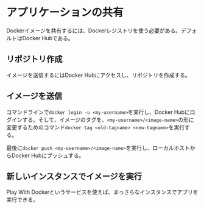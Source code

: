 # アプリケーションの共有

Dockerイメージを共有するには、Dockerレジストリを使う必要がある。デフォルトはDocker Hubである。

## リポジトリ作成

イメージを送信するにはDocker Hubにアクセスし、リポジトリを作成する。

## イメージを送信

コマンドラインで`docker login -u <my-username>`を実行し、Docker Hubにログインする。そして、イメージのタグを、`<my-username>/<image-name>`の形に変更するためのコマンド`docker tag <old-tagname> <new-tagname>`を実行する。

最後に`docker push <my-username>/<image-name>`を実行し、ローカルホストからDocker Hubにプッシュする。

## 新しいインスタンスでイメージを実行

Play With Dockerというサービスを使えば、まっさらなインスタンスでアプリを実行できる。